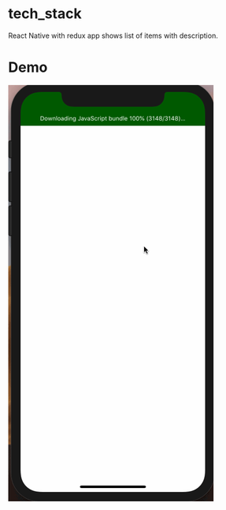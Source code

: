 # tech_stack
React Native with redux app shows list of items with description.

# Demo

<img src='https://github.com/hakeemsyd/tech_stack/blob/master/demo/tech_stack_demo.gif' title='Video Walkthrough' width='' alt='Video Walkthrough' />
